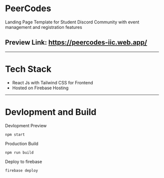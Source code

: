 # PeerCodes

Landing Page Template for Student Discord Community with event management and registration features

## Preview Link: https://peercodes-iic.web.app/

----------
# Tech Stack

* React Js with Tailwind CSS for Frontend
* Hosted on Firebase Hosting
----------

# Devlopment and Build

Devlopment Preview 

`npm start`

Production Build 

`npm run build`

Deploy to firebase

`firebase deploy`